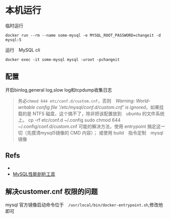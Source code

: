 # 本机运行

临时运行

```
docker run --rm --name some-mysql -e MYSQL_ROOT_PASSWORD=changeit -d mysql:5
```

运行　MySQL cli

```
docker exec -it some-mysql mysql -uroot -pchangeit
```

## 配置
开启binlog,general log,slow log和tcpdump收集日志

> 务必`chmod 644 etc/conf.d/custom.cnf`，否则　*Warning: World-writable config file '/etc/mysql/conf.d/custom.cnf' is ignored*，如果挂载的是 NTFS 磁盘，这个搞不了，除非把该配置放到　ubuntu 的文件系统上。
> cp -rf etc/conf.d ~/.config
> sudo chmod 644 ~/.config/conf.d/custom.cnf
> 可能的解决方法，使用 entrypoint 搞定这一切（先摸清mysql5镜像的 CMD 内容）；
> 或使用 build　指令定制　mysql 镜像

## Refs
- [](https://hub.docker.com/_/mysql/)
- [ MySQL性能剖析工具](https://www.percona.com/doc/percona-toolkit/2.2/pt-query-digest.html)

## 解决customer.cnf 权限的问题
mysql 官方镜像启动命令位于　`/usr/local/bin/docker-entrypoint.sh`,修改他即可

